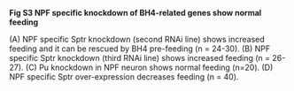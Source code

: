 **Fig S3 NPF specific knockdown of BH4-related genes show normal feeding**

(A) NPF specific Sptr knockdown (second RNAi line) shows increased feeding and it can be rescued by BH4 pre-feeding (n = 24-30). (B) NPF specific Sptr knockdown (third RNAi line) shows increased feeding (n = 26-27). (C) Pu knockdown in NPF neuron shows normal feeding (n=20). (D) NPF specific Sptr over-expression decreases feeding (n = 40). 
